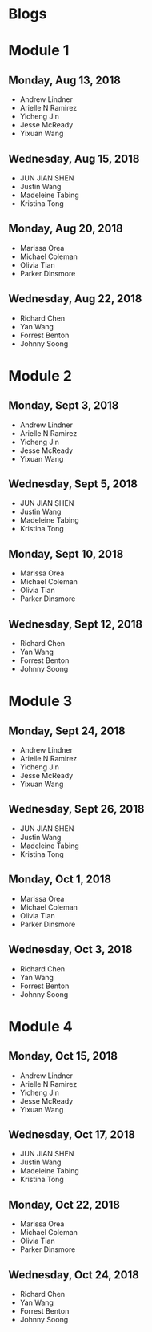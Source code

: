 # Blogs

# Module 1

## Monday, Aug 13, 2018

* Andrew Lindner
* Arielle N Ramirez
* Yicheng Jin
* Jesse McReady
* Yixuan Wang

## Wednesday, Aug 15, 2018

* JUN JIAN SHEN
* Justin Wang
* Madeleine Tabing
* Kristina Tong

## Monday, Aug 20, 2018

* Marissa Orea
* Michael Coleman
* Olivia Tian
* Parker Dinsmore

## Wednesday, Aug 22, 2018

* Richard Chen
* Yan Wang
* Forrest Benton
* Johnny Soong

# Module 2

## Monday, Sept 3, 2018

* Andrew Lindner
* Arielle N Ramirez
* Yicheng Jin
* Jesse McReady
* Yixuan Wang

## Wednesday, Sept 5, 2018

* JUN JIAN SHEN
* Justin Wang
* Madeleine Tabing
* Kristina Tong

## Monday, Sept 10, 2018

* Marissa Orea
* Michael Coleman
* Olivia Tian
* Parker Dinsmore

## Wednesday, Sept 12, 2018

* Richard Chen
* Yan Wang
* Forrest Benton
* Johnny Soong

# Module 3

## Monday, Sept 24, 2018

* Andrew Lindner
* Arielle N Ramirez
* Yicheng Jin
* Jesse McReady
* Yixuan Wang

## Wednesday, Sept 26, 2018

* JUN JIAN SHEN
* Justin Wang
* Madeleine Tabing
* Kristina Tong

## Monday, Oct 1, 2018

* Marissa Orea
* Michael Coleman
* Olivia Tian
* Parker Dinsmore

## Wednesday, Oct 3, 2018

* Richard Chen
* Yan Wang
* Forrest Benton
* Johnny Soong


# Module 4

## Monday, Oct 15, 2018

* Andrew Lindner
* Arielle N Ramirez
* Yicheng Jin
* Jesse McReady
* Yixuan Wang

## Wednesday, Oct 17, 2018

* JUN JIAN SHEN
* Justin Wang
* Madeleine Tabing
* Kristina Tong

## Monday, Oct 22, 2018

* Marissa Orea
* Michael Coleman
* Olivia Tian
* Parker Dinsmore

## Wednesday, Oct 24, 2018

* Richard Chen
* Yan Wang
* Forrest Benton
* Johnny Soong
